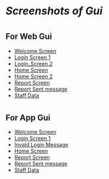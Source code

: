 # ***Screenshots of Gui***
#
## **For Web Gui**
- [Welcome Screen](Welcome_screen_web.jpg)
- [Login Screen 1](Login_screen_web_1.jpg)
- [Login_Screen 2](Login_screen_web_2.jpg)
- [Home Screen](Home_screeen_web_1.jpg)
- [Home Screen 2](Home_screeen_web_2.jpg)
- [Report Screen](Report_screen_web.jpg)
- [Report Sent message](Report_screen_web_2.jpg)
- [Staff Data](Staff_data_web.jpg)
#
## **For App Gui**
- [Welcome Screen](Welcome_screen_app.jpg)
- [Login Screen 1](Login_screen_app.jpg)
- [Invald Login Message](Login_screen_Invalid_login_app.jpg)
- [Home Screen](Home_screen_app.jpg)
- [Report Screen](Report_screen_app.jpg)
- [Report Sent message](Report_screen_app_2.jpg)
- [Staff Data](Staff_data_app.jpg)
